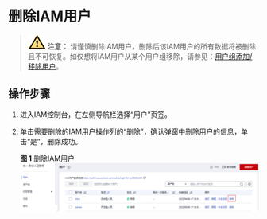 # 删除IAM用户<a name="iam_02_0004"></a>

>![](public_sys-resources/icon-caution.gif) **注意：** 
>请谨慎删除IAM用户，删除后该IAM用户的所有数据将被删除且不可恢复。如仅想将IAM用户从某个用户组移除，请参见：[用户组添加/移除用户](用户组添加-移除用户.md)。

## 操作步骤<a name="section5528245204"></a>

1.  进入IAM控制台，在左侧导航栏选择“用户”页签。
2.  单击需要删除的IAM用户操作列的“删除”，确认弹窗中删除用户的信息，单击“是”，删除成功。

    **图 1**  删除IAM用户<a name="fig7642050122310"></a>  
    ![](figures/删除IAM用户.png "删除IAM用户")


